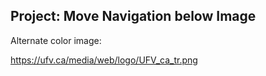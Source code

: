 ## Project: Move Navigation below Image

Alternate color image:

https://ufv.ca/media/web/logo/UFV_ca_tr.png

